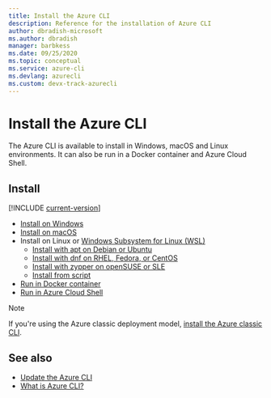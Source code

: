 ```yaml
---
title: Install the Azure CLI
description: Reference for the installation of Azure CLI
author: dbradish-microsoft
ms.author: dbradish
manager: barbkess
ms.date: 09/25/2020
ms.topic: conceptual
ms.service: azure-cli
ms.devlang: azurecli 
ms.custom: devx-track-azurecli
---
```


# Install the Azure CLI

The Azure CLI is available to install in Windows, macOS and Linux environments.  It can also be run in a Docker container and Azure Cloud Shell.

## Install

[!INCLUDE [current-version](includes/current-version.md)]

* [Install on Windows](install-azure-cli-windows.md)
* [Install on macOS](install-azure-cli-macos.md)
* Install on Linux or [Windows Subsystem for Linux (WSL)](/windows/wsl/about)
  * [Install with apt on Debian or Ubuntu](install-azure-cli-apt.md)
  * [Install with dnf on RHEL, Fedora, or CentOS](install-azure-cli-dnf.md)
  * [Install with zypper on openSUSE or SLE](install-azure-cli-zypper.md)
  * [Install from script](install-azure-cli-linux.md)
* [Run in Docker container](run-azure-cli-docker.md)
* [Run in Azure Cloud Shell](/azure/cloud-shell/quickstart)

> [!NOTE]
> If you're using the Azure classic deployment model, [install the Azure classic CLI](install-classic-cli.md).

## See also

* [Update the Azure CLI](update-azure-cli.md)
* [What is Azure CLI?](what-is-azure-cli.md)
